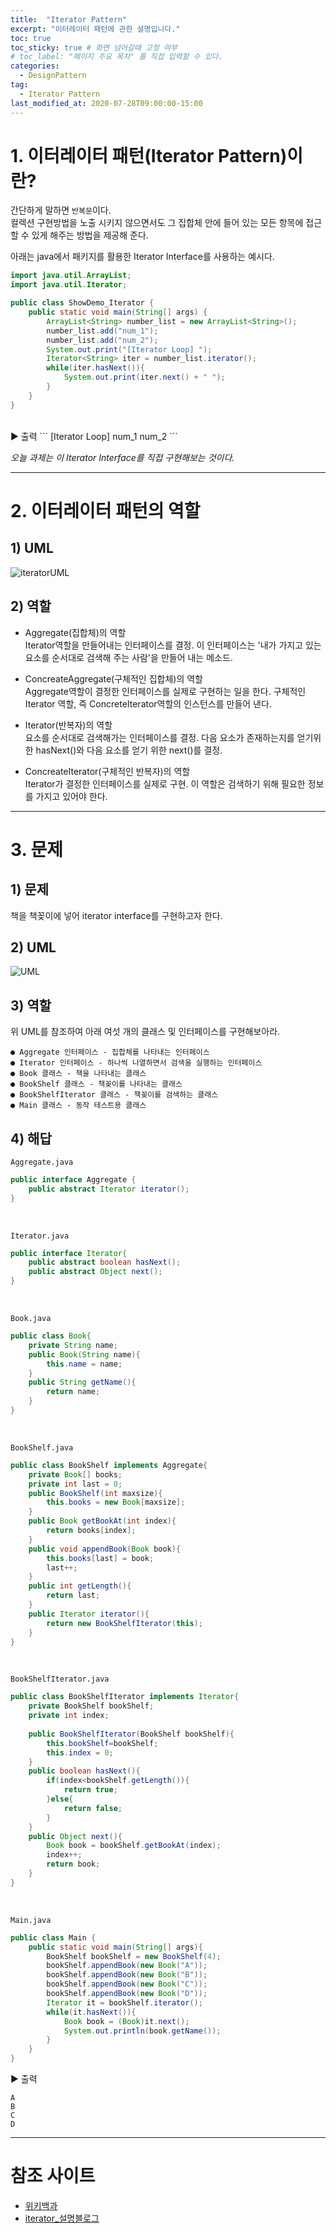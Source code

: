 ```yaml
---
title:  "Iterator Pattern"
excerpt: "이터레이터 패턴에 관한 설명입니다."
toc: true
toc_sticky: true # 화면 넘어갈때 고정 여부
# toc_label: "페이지 주요 목차" 를 직접 입력할 수 있다.
categories:
  - DesignPattern
tag:
  - Iterator Pattern
last_modified_at: 2020-07-28T09:00:00-15:00
---
```


# 1. 이터레이터 패턴(Iterator Pattern)이란? 

간단하게 말하면 `반복문`이다.<br>
컬렉션 구현방법을 노출 시키지 않으면서도 그 집합체 안에 들어 있는 모든 항목에 접근할 수 있게 해주는 방법을 제공해 준다.

아래는 java에서 패키지를 활용한 Iterator Interface를 사용하는 예시다.

```java
import java.util.ArrayList;
import java.util.Iterator;

public class ShowDemo_Iterator { 
    public static void main(String[] args) { 
        ArrayList<String> number_list = new ArrayList<String>(); 
        number_list.add("num_1"); 
        number_list.add("num_2"); 
        System.out.print("[Iterator Loop] "); 
        Iterator<String> iter = number_list.iterator(); 
        while(iter.hasNext()){
            System.out.print(iter.next() + " "); 
        } 
    } 
}
```
<br>
▶︎ 출력
```
[Iterator Loop] num_1 num_2
```
<br>

_오늘 과제는 이 Iterator Interface를 직접 구현해보는 것이다._

---

# 2. 이터레이터 패턴의 역할

## 1) UML

![iteratorUML](/assets/images/iteratorUML.png)

## 2) 역할

- Aggregate(집합체)의 역할<br>
Iterator역할을 만들어내는 인터페이스를 결정.
이 인터페이스는 '내가 가지고 있는 요소를 순서대로 검색해 주는 사람'을 만들어 내는 메소드.

- ConcreateAggregate(구체적인 집합체)의 역할<br>
Aggregate역할이 결정한 인터페이스를 실제로 구현하는 일을 한다.
구체적인 Iterator 역할, 즉 ConcreteIterator역할의 인스턴스를 만들어 낸다.

- Iterator(반복자)의 역할<br>
요소를 순서대로 검색해가는 인터페이스를 결정.
다음 요소가 존재하는지를 얻기위한 hasNext()와 다음 요소를 얻기 위한 next()를 결정.

- ConcreateIterator(구체적인 반복자)의 역할<br>
Iterator가 결정한 인터페이스를 실제로 구현.
이 역할은 검색하기 위해 필요한 정보를 가지고 있어야 한다.

---

# 3. 문제

## 1) 문제
책을 책꽂이에 넣어 iterator interface를 구현하고자 한다.

## 2) UML
![UML](/assets/images/iteratorExamUML.png)

## 3) 역할
위 UML를 참조하여 아래 여섯 개의 클래스 및 인터페이스를 구현해보아라.

```
● Aggregate 인터페이스 - 집합체를 나타내는 인터페이스
● Iterator 인터페이스 - 하나씩 나열하면서 검색을 실행하는 인터페이스
● Book 클래스 - 책을 나타내는 클래스
● BookShelf 클래스 - 책꽂이를 나타내는 클래스
● BookShelfIterator 클래스 - 책꽂이를 검색하는 클래스
● Main 클래스 - 동작 테스트용 클래스
```

## 4) 해답

`Aggregate.java`
```java
public interface Aggregate {
    public abstract Iterator iterator();
}
```
<br>

`Iterator.java`
```java
public interface Iterator{
    public abstract boolean hasNext();
    public abstract Object next();
}
```
<br>

`Book.java`
```java
public class Book{
    private String name;
    public Book(String name){
        this.name = name;
    }
    public String getName(){
        return name;
    }
}
```
<br>

`BookShelf.java`
```java
public class BookShelf implements Aggregate{
    private Book[] books;
    private int last = 0;
    public BookShelf(int maxsize){
        this.books = new Book[maxsize];
    }
    public Book getBookAt(int index){
        return books[index];
    }
    public void appendBook(Book book){
        this.books[last] = book;
        last++;
    }
    public int getLength(){
        return last;
    }
    public Iterator iterator(){
        return new BookShelfIterator(this);
    }
}
```
<br>

`BookShelfIterator.java`
```java
public class BookShelfIterator implements Iterator{
    private BookShelf bookShelf;
    private int index;
    
    public BookShelfIterator(BookShelf bookShelf){
        this.bookShelf=bookShelf;
        this.index = 0;
    }
    public boolean hasNext(){
        if(index<bookShelf.getLength()){
            return true;
        }else{
            return false;
        }
    }
    public Object next(){
        Book book = bookShelf.getBookAt(index);
        index++;
        return book;
    }
}
```
<br>

`Main.java`
```java
public class Main {
    public static void main(String[] args){
        BookShelf bookShelf = new BookShelf(4);
        bookShelf.appendBook(new Book("A"));
        bookShelf.appendBook(new Book("B"));
        bookShelf.appendBook(new Book("C"));
        bookShelf.appendBook(new Book("D"));
        Iterator it = bookShelf.iterator();
        while(it.hasNext()){
            Book book = (Book)it.next();
            System.out.println(book.getName());
        }
    }
}
```

▶︎ 출력
```
A
B
C
D
```

---

# 참조 사이트

- [위키백과](https://ko.wikipedia.org/wiki/반복자_패턴)
- [iterator_설명블로그](http://www.incodom.kr/이터레이터_패턴)


